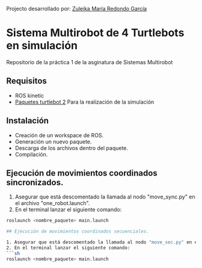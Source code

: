 Projecto desarrollado por: [Zuleika María Redondo García]
# Sistema Multirobot de 4 Turtlebots en simulación

Repositorio de la práctica 1 de la asginatura de Sistemas Multirobot

## Requisitos
- ROS kinetic
- [Paquetes turtlebot 2] Para la realización de la simulación

## Instalación
- Creación de un workspace de ROS.
- Generación un nuevo paquete.
- Descarga de los archivos dentro del paquete.
- Compilación.

## Ejecución de movimientos coordinados sincronizados.

1. Asegurar que está descomentado la llamada al nodo "move_sync.py" en el archivo "one_robot.launch".
2. En el terminal lanzar el siguiente comando:
```sh
roslaunch <nombre_paquete> main.launch

## Ejecución de movimientos coordinados secuenciales.

1. Asegurar que está descomentado la llamada al nodo "move_sec.py" en el archivo "one_robot.launch".
2. En el terminal lanzar el siguiente comando:
```sh
roslaunch <nombre_paquete> main.launch
```


[Zuleika María Redondo García]: https://github.com/zuleikarg
[Paquetes turtlebot 2]: https://github.com/turtlebot/turtlebot.git
